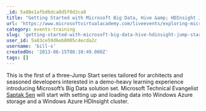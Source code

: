 ```yaml
---
_id: 5a88e1afbd6dca0d5f0d2ca8
title: "Getting Started with Microsoft Big Data, Hive &amp; HDInsight Jump Start"
url: 'https://www.microsoftvirtualacademy.com/liveevents/exploring-microsoft-big-data-jump-start'
category: events-training
slug: 'getting-started-with-microsoft-big-data-hive-hdinsight-jump-start'
user_id: 5a83ce59d6eb0005c4ecda2c
username: 'bill-s'
createdOn: '2013-06-15T08:10:49.000Z'
tags: []
---
```


This is the first of a three-Jump Start series tailored for architects and seasoned developers interested in a demo-heavy learning experience introducing Microsoft’s Big Data solution set. Microsoft Technical Evangelist <a href="http://twitter.com/saptak">Saptak Sen</a> will start with setting up and loading data into Windows Azure storage and a Windows Azure HDInsight cluster.
